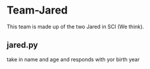 # Team-Jared

This team is made up of the two Jared in SCI (We think).

## jared.py

take in name and age and responds with yor birth year
